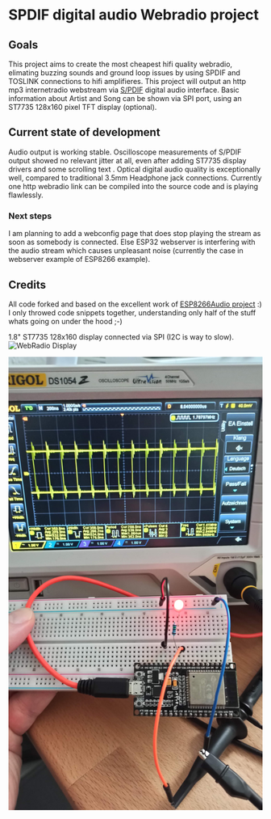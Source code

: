 # SPDIF digital audio Webradio project
## Goals
This project aims to create the most cheapest hifi quality webradio, elimating buzzing sounds and ground loop issues by using SPDIF and TOSLINK connections to hifi amplifieres. 
This project will output an http mp3 internetradio webstream via [S/PDIF](https://de.wikipedia.org/wiki/Sony/Philips_Digital_Interface) digital audio interface.
Basic information about Artist and Song can be shown via SPI port, using an ST7735 128x160 pixel TFT display (optional).

## Current state of development
Audio output is working stable. Oscilloscope measurements of S/PDIF output showed no relevant jitter at all, even after adding ST7735 display drivers and some scrolling text  . Optical digital audio quality is exceptionally well, compared to traditional 3.5mm Headphone jack connections. Currently one http webradio link can be compiled into the source code and is playing flawlessly. 
### Next steps
I am planning to add a webconfig page that does stop playing the stream as soon as somebody is connected. Else ESP32 webserver is interfering with the audio stream which causes unpleasant noise (currently the case in webserver example of ESP8266 example).

## Credits
All code forked and based on the excellent work of [ESP8266Audio project](https://github.com/earlephilhower/ESP8266Audio) :) I only throwed code snippets together, understanding only half of the stuff whats going on under the hood ;-)

1.8" ST7735 128x160 display connected via SPI (I2C is way to slow).
![WebRadio Display](https://github.com/Daniel-1276/ESP8266Audio/blob/master/SPDIF_WebRadio.gif)

![WebRadio](https://github.com/Daniel-1276/ESP8266Audio/blob/master/SPDIF_WebRadio.jpg?raw=true)
